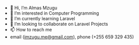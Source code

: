 - 👋 Hi, I’m Almas Mzugu
- 👀 I’m interested in Computer Programming
- 🌱 I’m currently learning Laravel
- 💞️ I’m looking to collaborate on Laravel Projects
- 📫 How to reach me 
- email (imzugu.me@gmail.com),  phone (+255 659 329 435)

<!---
mzugu/mzugu is a ✨ special ✨ repository because its `README.md` (this file) appears on your GitHub profile.
You can click the Preview link to take a look at your changes.
--->
